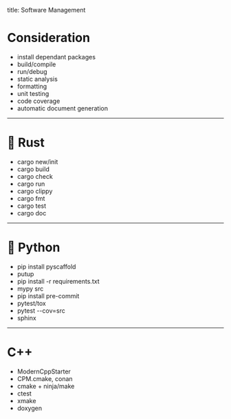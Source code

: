 title: Software Management

# Consideration

- install dependant packages
- build/compile
- run/debug
- static analysis
- formatting
- unit testing
- code coverage
- automatic document generation

---

# 🦀 Rust

- cargo new/init
- cargo build
- cargo check
- cargo run
- cargo clippy
- cargo fmt
- cargo test
- cargo doc

---

# 🐍 Python

- pip install pyscaffold
- putup
- pip install -r requirements.txt
- mypy src
- pip install pre-commit
- pytest/tox
- pytest --cov=src
- sphinx

---

# C++

- ModernCppStarter
- CPM.cmake, conan
- cmake + ninja/make
- ctest
- xmake
- doxygen
